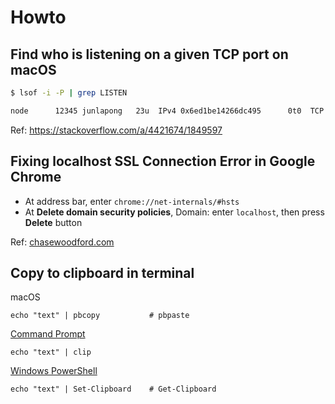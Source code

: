 # Howto

## Find who is listening on a given TCP port on macOS

```bash
$ lsof -i -P | grep LISTEN

node      12345 junlapong   23u  IPv4 0x6ed1be14266dc495      0t0  TCP *:8080 (LISTEN)
```

Ref: https://stackoverflow.com/a/4421674/1849597

## Fixing localhost SSL Connection Error in Google Chrome

- At address bar, enter `chrome://net-internals/#hsts` 
- At __Delete domain security policies__, Domain: enter `localhost`, then press __Delete__ button

Ref: [chasewoodford.com](https://www.chasewoodford.com/blog/fixing-localhost-ssl-connection-error-in-google-chrome/)

## Copy to clipboard in terminal

macOS

```
echo "text" | pbcopy           # pbpaste
```

[Command Prompt](https://docs.microsoft.com/en-us/windows-server/administration/windows-commands/clip)

```
echo "text" | clip
```

[Windows PowerShell](https://docs.microsoft.com/en-us/powershell/module/microsoft.powershell.management/set-clipboard)

```
echo "text" | Set-Clipboard    # Get-Clipboard
```
